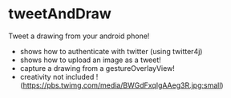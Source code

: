 tweetAndDraw
============

Tweet a drawing from your android phone!

* shows how to authenticate with twitter (using twitter4j)
* shows how to upload an image as a tweet!
* capture a drawing from a gestureOverlayView!
* creativity not included
!(https://pbs.twimg.com/media/BWGdFxqIgAAeg3R.jpg:small)
